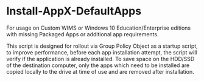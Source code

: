 # Install-AppX-DefaultApps
For usage on Custom WIMS or Windows 10 Education/Enterprise editions with missing Packaged Apps or additional app requirements.

This script is designed for rollout via Group Policy Object as a startup script, to improve performance, before each app installation attempt, the script will verify if the application is already installed. To save space on the HDD/SSD of the destination computer, only the apps which need to be installed are copied locally to the drive at time of use and are removed after installation. 
